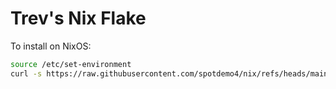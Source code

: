
# Trev's Nix Flake

To install on NixOS:
```sh
source /etc/set-environment 
curl -s https://raw.githubusercontent.com/spotdemo4/nix/refs/heads/main/scripts/init.sh | bash -s (desktop | laptop | [server name] )
```

